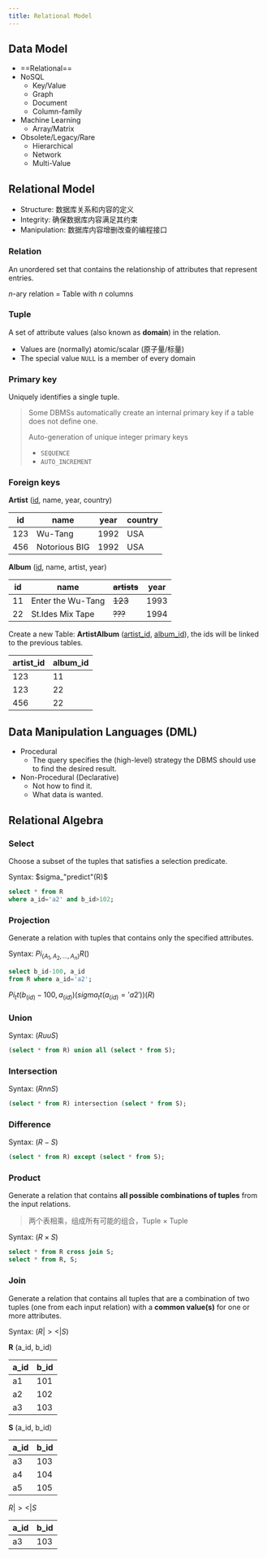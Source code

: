```yaml
---
title: Relational Model　
---
```


## Data Model

- ==Relational==
- NoSQL
	- Key/Value
	- Graph
	- Document
	- Column-family
- Machine Learning
	- Array/Matrix
- Obsolete/Legacy/Rare
	- Hierarchical
	- Network
	- Multi-Value

## Relational Model

- Structure: 数据库关系和内容的定义
- Integrity: 确保数据库内容满足其约束
- Manipulation: 数据库内容增删改查的编程接口

### Relation

 An unordered set that contains the relationship of attributes that represent entries.

$n$-ary relation = Table with $n$ columns

### Tuple

A set of attribute values (also known as **domain**) in the relation.

- Values are (normally) atomic/scalar (原子量/标量)
- The special value `NULL` is a member of every domain

### Primary key

Uniquely identifies a single tuple.

> Some DBMSs automatically create an internal primary key if a table does not define one.
>
> Auto-generation of unique integer primary keys
> 
> - `SEQUENCE`
> - `AUTO_INCREMENT`

### Foreign keys

**Artist** (<u>id</u>, name, year, country)

| id  | name          | year | country |
| --- | ------------- | ---- | ------- |
| 123 | Wu-Tang       | 1992 | USA     |
| 456 | Notorious BIG | 1992 | USA     | 

**Album** (<u>id</u>, name, artist, year)

| id  | name              | ~~artists~~ | year |
| --- | ----------------- | ------- | ---- |
| 11  | Enter the Wu-Tang | ~~123~~     | 1993 |
| 22  | St.Ides Mix Tape  | ~~???~~     | 1994 | 

Create a new Table: **ArtistAlbum** (<u>artist_id</u>, <u>album_id</u>), the ids will be linked to the previous tables.

| artist_id | album_id |
| --------- | -------- |
| 123       | 11       |
| 123       | 22       |
| 456       | 22       | 

## Data Manipulation Languages (DML)

- Procedural
	- The query specifies the (high-level) strategy the DBMS should use to find the desired result.
- Non-Procedural (Declarative)
	- Not how to find it.
	- What data is wanted.


## Relational Algebra

### Select

Choose a subset of the tuples that satisfies a selection predicate. 

Syntax: $sigma_"predict"(R)$

```sql mark={1}
select * from R
where a_id='a2' and b_id>102;
```

### Projection

Generate a relation with tuples that contains only the specified attributes.

Syntax: $Pi_(A_1, A_2, ...,A_n)R()$

```sql mark=/b_id-100, a_id/
select b_id-100, a_id
from R where a_id='a2';
```

$Pi_tt(b_(id)-100, a_(id))(sigma_tt(a_(id)='a2'))(R)$

### Union

Syntax: $(R uu S)$

```sql
(select * from R) union all (select * from S);
```

### Intersection

Syntax: $(R nn S)$

```sql
(select * from R) intersection (select * from S);
```

### Difference

Syntax: $(R-S)$

```sql
(select * from R) except (select * from S);
```

### Product

Generate a relation that contains **all possible combinations of tuples** from the input relations.

> 两个表相乘，组成所有可能的组合，Tuple $\times$ Tuple

Syntax: $(R \times S)$

```sql
select * from R cross join S;
select * from R, S;
```

### Join

Generate a relation that contains all tuples that are a combination of two tuples (one from each input relation) with a **common value(s)** for one or more attributes.

Syntax: $(R |><| S)$

**R** (a_id, b_id)

| a_id | b_id |
| ---- | ---- |
| a1   | 101  |
| a2   | 102  |
| a3   | 103  | 

**S** (a_id, b_id)

| a_id | b_id |
| ---- | ---- |
| a3   | 103  |
| a4   | 104  |
| a5   | 105  | 

$R |><| S$

| a_id | b_id |
| ---- | ---- |
| a3   | 103  | 



